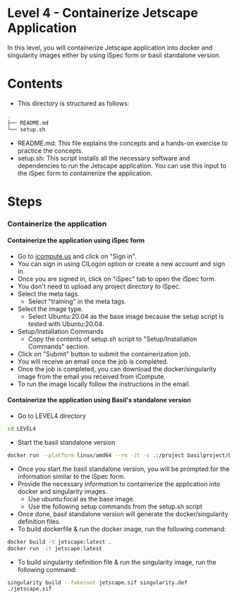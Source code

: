 # Level 4 - Containerize Jetscape Application

In this level, you will containerize Jetscape application into docker and singularity images either by using iSpec form or basil standalone version.

# Contents
* This directory is structured as follows:
```bash
.
├── README.md
└── setup.sh
```
* README.md: This file explains the concepts and a hands-on exercise to practice the concepts.
* setup.sh: This script installs all the necessary software and dependencies to run the Jetscape application. You can use this input to the iSpec form to containerize the application.


# Steps
### Containerize the application
#### Containerize the application using iSpec form
* Go to [icompute.us](https://icompute.us) and click on "Sign in".
* You can sign in using CILogon option or create a new account and sign in.
* Once you are signed in, click on "iSpec" tab to open the iSpec form.
* You don't need to upload any project directory to iSpec. 
* Select the meta tags.
    * Select "training" in the meta tags.
* Select the image type.
    * Select Ubuntu:20.04 as the base image because the setup script is tested with Ubuntu:20.04.
* Setup/Installation Commands
    * Copy the contents of setup.sh script to "Setup/Installation Commands" section.
* Click on "Submit" button to submit the containerization job.
* You will receive an email once the job is completed.
* Once the job is completed, you can download the docker/singularity image from the email you received from iCompute.
* To run the image locally follow the instructions in the email.

#### Containerize the application using Basil's standalone version
* Go to LEVEL4 directory    
```bash
cd LEVEL4
```
* Start the basil standalone version
```bash
docker run --platform linux/amd64 --rm -it -v .:/project basilproject/basil_sanjeethboddigm_1708035159:latest
```
* Once you start the basil standalone version, you will be prompted for the information similar to the iSpec form.
* Provide the necessary information to containerize the application into docker and singularity images.
    * Use ubuntu:focal as the base image.
    * Use the following setup commands from the setup.sh script
* Once done, basil standalone version will generate the docker/singularity definition files.
* To build dockerfile & run the docker image, run the following command:
```bash
docker build -t jetscape:latest .
docker run -it jetscape:latest
```
* To build singularity definition file & run the singularity image, run the following command:
```bash
singularity build --fakeroot jetscape.sif singularity.def
./jetscape.sif
```

